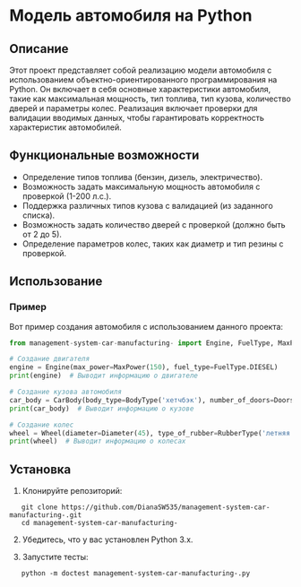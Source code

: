 # Модель автомобиля на Python

## Описание

Этот проект представляет собой реализацию модели автомобиля с использованием объектно-ориентированного программирования на Python. Он включает в себя основные характеристики автомобиля, такие как максимальная мощность, тип топлива, тип кузова, количество дверей и параметры колес. Реализация включает проверки для валидации вводимых данных, чтобы гарантировать корректность характеристик автомобилей.

## Функциональные возможности

- Определение типов топлива (бензин, дизель, электричество).
- Возможность задать максимальную мощность автомобиля с проверкой (1-200 л.с.).
- Поддержка различных типов кузова с валидацией (из заданного списка).
- Возможность задать количество дверей с проверкой (должно быть от 2 до 5).
- Определение параметров колес, таких как диаметр и тип резины с проверкой.

## Использование

### Пример

Вот пример создания автомобиля с использованием данного проекта:

```python
from management-system-car-manufacturing- import Engine, FuelType, MaxPower, BodyType, Doors, CarBody, Diameter, RubberType, Wheel

# Создание двигателя
engine = Engine(max_power=MaxPower(150), fuel_type=FuelType.DIESEL)
print(engine)  # Выводит информацию о двигателе

# Создание кузова автомобиля
car_body = CarBody(body_type=BodyType('хетчбэк'), number_of_doors=Doors(4))
print(car_body)  # Выводит информацию о кузове

# Создание колес
wheel = Wheel(diameter=Diameter(45), type_of_rubber=RubberType('летняя'))
print(wheel)  # Выводит информацию о колесах
```


## Установка

1. Клонируйте репозиторий:
```
   git clone https://github.com/DianaSW535/management-system-car-manufacturing-.git
   cd management-system-car-manufacturing-
```
2. Убедитесь, что у вас установлен Python 3.x.

3. Запустите тесты:
```
   python -m doctest management-system-car-manufacturing-.py
```

